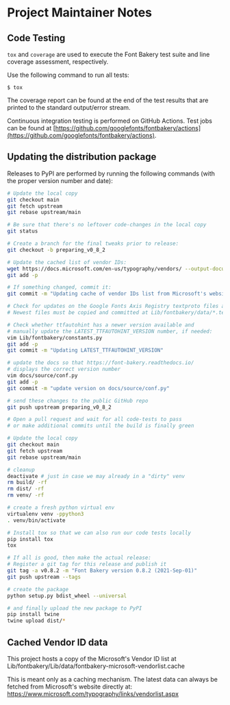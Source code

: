 # Project Maintainer Notes

## Code Testing

`tox` and `coverage` are used to execute the Font Bakery test suite and line coverage assessment, respectively.  

Use the following command to run all tests:

```
$ tox
```

The coverage report can be found at the end of the test results that are printed to the standard output/error stream.

Continuous integration testing is performed on GitHub Actions. Test jobs can be found at [https://github.com/googlefonts/fontbakery/actions](https://github.com/googlefonts/fontbakery/actions).

## Updating the distribution package

Releases to PyPI are performed by running the following commands (with the proper version number and date):

```sh
# Update the local copy
git checkout main
git fetch upstream
git rebase upstream/main

# Be sure that there's no leftover code-changes in the local copy
git status

# Create a branch for the final tweaks prior to release:
git checkout -b preparing_v0_8_2

# Update the cached list of vendor IDs:
wget https://docs.microsoft.com/en-us/typography/vendors/ --output-document=Lib/fontbakery/data/fontbakery-microsoft-vendorlist.cache
git add -p

# If something changed, commit it:
git commit -m "Updating cache of vendor IDs list from Microsoft's website"

# Check for updates on the Google Fonts Axis Registry textproto files at https://github.com/google/fonts/tree/main/axisregistry
# Newest files must be copied and committed at Lib/fontbakery/data/*.textproto

# Check whether ttfautohint has a newer version available and
# manually update the LATEST_TTFAUTOHINT_VERSION number, if needed:
vim Lib/fontbakery/constants.py
git add -p
git commit -m "Updating LATEST_TTFAUTOHINT_VERSION"

# update the docs so that https://font-bakery.readthedocs.io/
# displays the correct version number
vim docs/source/conf.py
git add -p
git commit -m "update version on docs/source/conf.py"

# send these changes to the public GitHub repo
git push upstream preparing_v0_8_2

# Open a pull request and wait for all code-tests to pass
# or make additional commits until the build is finally green

# Update the local copy
git checkout main
git fetch upstream
git rebase upstream/main

# cleanup
deactivate # just in case we may already in a "dirty" venv
rm build/ -rf
rm dist/ -rf
rm venv/ -rf

# create a fresh python virtual env
virtualenv venv -ppython3
. venv/bin/activate

# Install tox so that we can also run our code tests locally
pip install tox
tox

# If all is good, then make the actual release:
# Register a git tag for this release and publish it
git tag -a v0.8.2 -m "Font Bakery version 0.8.2 (2021-Sep-01)"
git push upstream --tags

# create the package
python setup.py bdist_wheel --universal

# and finally upload the new package to PyPI
pip install twine
twine upload dist/*
```

## Cached Vendor ID data

This project hosts a copy of the Microsoft's Vendor ID list at Lib/fontbakery/Lib/data/fontbakery-microsoft-vendorlist.cache

This is meant only as a caching mechanism. The latest data can always be fetched from Microsoft's website directly at: <https://www.microsoft.com/typography/links/vendorlist.aspx>
